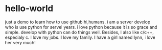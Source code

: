 # hello-world
just a demo to learn how to use github
hi,humans.
i am  a  server develop who is  use  python  for  servel  years.
i  love  python  because  it  is  so  grace and  simple.
develop  with python can  do things well.
Besides,  I  also like  c/c++, especialy c.
I  love my jobs.
I  love my family.
I  have a girl  named  lynn,  i  love  her  very  much!
